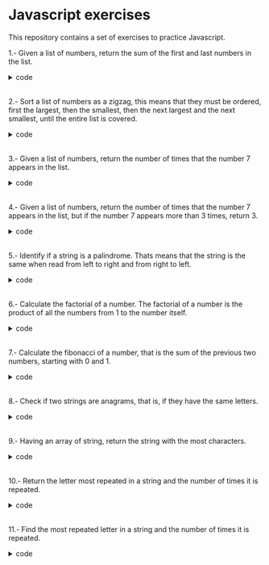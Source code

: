 # Javascript exercises

This repository contains a set of exercises to practice Javascript.

1.- Given a list of numbers, return the sum of the first and last numbers in the list.

<details>
<summary>code</summary>

```js
function sumFirstAndLast(numbers) {
  return numbers[0] + numbers[numbers.length - 1];
}
```

</details>
<br/>

2.- Sort a list of numbers as a zigzag, this means that they must be ordered, first the largest, then the smallest, then the next largest and the next smallest, until the entire list is covered.

<details>
<summary>code</summary>

```js
function zigzag(numbers) {
  const sorted = numbers.sort((a, b) => a - b);
  const result = [];
  while (sorted.length) {
    result.push(sorted.pop());
    result.push(sorted.shift());
  }
  return result;
}
```

</details>
<br/>

3.- Given a list of numbers, return the number of times that the number 7 appears in the list.

<details>
<summary>code</summary>

```js
function count7(numbers) {
  return numbers.filter((number) => number === 7).length;
}
```

</details>
<br/>

4.- Given a list of numbers, return the number of times that the number 7 appears in the list, but if the number 7 appears more than 3 times, return 3.

<details>
<summary>code</summary>

```js
function count7(numbers) {
  const count = numbers.filter((number) => number === 7).length;
  return count > 3 ? 3 : count;
}
```

</details>
<br/>

5.- Identify if a string is a palindrome. Thats means that the string is the same when read from left to right and from right to left.

<details>
<summary>code</summary>

```js
function isPalindrome(string) {
  return string === string.split('').reverse().join('');
}
```

</details>
<br/>

6.- Calculate the factorial of a number. The factorial of a number is the product of all the numbers from 1 to the number itself.

<details>
<summary>code</summary>

```js
function factorial(number) {
  if (number === 0) return 1;
  return number * factorial(number - 1);
}
```

</details>
<br/>

7.- Calculate the fibonacci of a number, that is the sum of the previous two numbers, starting with 0 and 1.

<details>
<summary>code</summary>

```js
function fibonacci(number) {
  if (number === 0) return 0;
  if (number === 1) return 1;
  return fibonacci(number - 1) + fibonacci(number - 2);
}
```

</details>
<br/>

8.- Check if two strings are anagrams, that is, if they have the same letters.

<details>
<summary>code</summary>

```js
function isAnagram(string1, string2) {
  return (
    string1.split('').sort().join('') === string2.split('').sort().join('')
  );
}
```

</details>
<br/>

9.- Having an array of string, return the string with the most characters.

<details>
<summary>code</summary>

```js
function longestString(strings) {
  return strings.reduce((longest, current) =>
    current.length > longest.length ? current : longest
  );
}
```

</details>
<br/>

10.- Return the letter most repeated in a string and the number of times it is repeated.

<details>
<summary>code</summary>

```js
function mostRepeated(string) {
  const letters = string.split('');
  const lettersCount = letters.reduce((count, letter) => {
    count[letter] = count[letter] ? count[letter] + 1 : 1;
    return count;
  }, {});
  const mostRepeated = Object.keys(lettersCount).reduce(
    (mostRepeated, letter) =>
      lettersCount[letter] > lettersCount[mostRepeated] ? letter : mostRepeated
  );
  return [mostRepeated, lettersCount[mostRepeated]];
}
```

</details>
<br/>

11.- Find the most repeated letter in a string and the number of times it is repeated.

<details>
<summary>code</summary>

```js
function mostRepeated(string) {
  const letters = string.split('');
  const lettersCount = letters.reduce((count, letter) => {
    count[letter] = count[letter] ? count[letter] + 1 : 1;
    return count;
  }, {});
  const mostRepeated = Object.keys(lettersCount).reduce(
    (mostRepeated, letter) =>
      lettersCount[letter] > lettersCount[mostRepeated] ? letter : mostRepeated
  );
  return [mostRepeated, lettersCount[mostRepeated]];
}
```

</details>
<br/>
